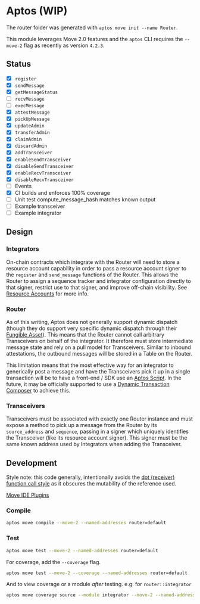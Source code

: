 # Aptos (WIP)

The router folder was generated with `aptos move init --name Router`.

This module leverages Move 2.0 features and the `aptos` CLI requires the `--move-2` flag as recently as version `4.2.3`.

## Status

- [x] `register`
- [x] `sendMessage`
- [x] `getMessageStatus`
- [ ] `recvMessage`
- [ ] `execMessage`
- [x] `attestMessage`
- [x] `pickUpMessage`
- [x] `updateAdmin`
- [x] `transferAdmin`
- [x] `claimAdmin`
- [x] `discardAdmin`
- [x] `addTransceiver`
- [x] `enableSendTransceiver`
- [x] `disableSendTransceiver`
- [x] `enableRecvTransceiver`
- [x] `disableRecvTransceiver`
- [ ] Events
- [x] CI builds and enforces 100% coverage
- [ ] Unit test compute_message_hash matches known output
- [ ] Example transceiver
- [ ] Example integrator

## Design

### Integrators

On-chain contracts which integrate with the Router will need to store a resource account capability in order to pass a resource account signer to the `register` and `send_message` functions of the Router. This allows the Router to assign a sequence tracker and integrator configuration directly to that signer, restrict use to that signer, and improve off-chain visibility. See [Resource Accounts](https://aptos.dev/en/build/smart-contracts/resource-accounts) for more info.

### Router

As of this writing, Aptos does not generally support dynamic dispatch (though they do support very specific dynamic dispatch through their [Fungible Asset](https://aptos.dev/en/build/smart-contracts/fungible-asset#dispatchable-fungible-asset-advanced)). This means that the Router cannot call arbitrary Transceivers on behalf of the integrator. It therefore must store intermediate message state and rely on a pull model for Transceivers. Similar to inbound attestations, the outbound messages will be stored in a Table on the Router.

This limitation means that the most effective way for an integrator to generically post a message and have the Transceivers pick it up in a single transaction will be to have a front-end / SDK use an [Aptos Script](https://aptos.dev/en/build/smart-contracts/scripts). In the future, it may be officially supported to use a [Dynamic Transaction Composer](https://github.com/aptos-foundation/AIPs/blob/main/aips/aip-102.md) to achieve this.

### Transceivers

Transceivers must be associated with exactly one Router instance and must expose a method to pick up a message from the Router by its `source_address` and `sequence`, passing in a signer which uniquely identifies the Transceiver (like its resource account signer). This signer must be the same known address used by Integrators when adding the Transceiver.

## Development

Style note: this code generally, intentionally avoids the [dot (receiver) function call style](https://aptos.dev/en/build/smart-contracts/book/functions#dot-receiver-function-call-style) as it obscures the mutability of the reference used.

[Move IDE Plugins](https://aptos.dev/en/build/smart-contracts#move-ide-plugins)

### Compile

```bash
aptos move compile --move-2 --named-addresses router=default
```

### Test

```bash
aptos move test --move-2 --named-addresses router=default
```

For coverage, add the `--coverage` flag.

```bash
aptos move test --move-2 --coverage --named-addresses router=default
```

And to view coverage or a module _after_ testing. e.g. for `router::integrator`

```bash
aptos move coverage source --module integrator --move-2 --named-addresses router=default
```
